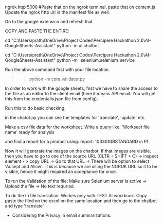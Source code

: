  ngrok http 5000 #Paste that on the ngrok terminal.
 paste that on content.js
 Update the ngrok http url in the manifest file as well. 

Go to the google extension and refresh that. 
 
 

COPY AND PASTE THE ENTIRE:
 
 cd "C:\Users\prath\OneDrive\Project Codes\Percipere Hackathon 2.0\AI-GoogleSheets-Assistant"
python -m ui.chatbot

cd "C:\Users\prath\OneDrive\Project Codes\Percipere Hackathon 2.0\AI-GoogleSheets-Assistant"
python -m _selenium.selenium_service  

Run the above command first with your file location. 
>> python -m core.validator.py




In order to work with the google sheets, first we have to share the access to the file as an editor to the client email (here it means API email. You will get this from the credentails.json file from config).

Run this to do basic checking. 

in the chatot.py you can see the templates for 'translate', 'update' etc.



Make a csv file data for the worksheet. 
Write a query like:
'Workseet file name' ready for analysis


and find a report for a product using:
report: 103301GBSTANDARD in P1

Now it will generate the images on the chatbot. If that images are visible, then you have to go to one of the source URL (CLTR + SHIFT + C) -> inspect element - > copy URL -> Go to that URL -> There will be option to select 'Accept and Allow'. This is because we are using the NGROK URL so it to be visible, hence it might required an acceptance for once. 



To run the Validation of the file:
Make sure Selenium server is active -> Upload the file -> No text requried. 

To do the In file translation: Workes only with TEST AI workbook. Copy paste the filed on the excel on the same location and then go to the chatbot and type 'translate'


- Considering the Privacy in email summarizations. 